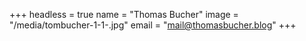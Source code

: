 +++
headless = true
name = "Thomas Bucher"
image = "/media/tombucher-1-1-.jpg"
email = "mail@thomasbucher.blog"
+++
